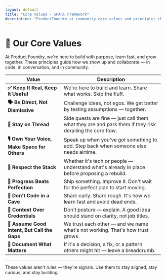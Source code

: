```yaml
---
layout: default
title: "Core Values - SPARC Framework"
description: "ProductFoundry.ai community core values and principles that guide our collaborative AI development approach"
---
```


# 🌟 Our Core Values

At Product Foundry, we're here to build with purpose, learn fast, and grow together. These principles guide how we show up and collaborate — in code, in conversation, and in community.

| Value | Description |
|-------|-------------|
| **✅ Keep It Real, Keep It Useful** | We're here to build and learn. Share what works. Skip the fluff. |
| **🗣️ Be Direct, Not Dismissive** | Challenge ideas, not egos. We get better by testing assumptions — together. |
| **🧵 Stay on Thread** | Side quests are fine — just call them what they are and park them if they risk derailing the core flow. |
| **🎙 Own Your Voice, Make Space for Others** | Speak up when you've got something to add. Step back when someone else needs airtime. |
| **🧱 Respect the Stack** | Whether it's tech or people — understand what's already in place before proposing a rebuild. |
| **🚢 Progress Beats Perfection** | Ship something. Improve it. Don't wait for the perfect plan to start moving. |
| **🤝 Don't Code in a Cave** | Share early. Share rough. It's how we learn fast and avoid dead ends. |
| **🧠 Context Over Credentials** | Don't posture — explain. A good idea should stand on clarity, not job titles. |
| **🤍 Assume Good Intent, But Call the Gaps** | We trust each other — and we name what's not working. That's how trust grows. |
| **📝 Document What Matters** | If it's a decision, a fix, or a pattern others might hit — leave a breadcrumb. |

---

These values aren't rules — they're signals. Use them to stay aligned, stay curious, and stay building.